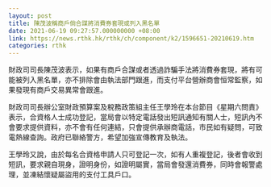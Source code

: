 ```yaml
---
layout: post
title: 陳茂波稱商戶倘合謀將消費券套現或列入黑名單
date: 2021-06-19 09:27:57.000000000 +08:00
link: https://news.rthk.hk/rthk/ch/component/k2/1596651-20210619.htm
categories: rthk
---
```


財政司司長陳茂波表示，如果有商戶合謀或者透過詐騙手法將消費券套現，將有可能被列入黑名單，亦不排除會由執法部門跟進，而支付平台營辦商會恒常監察，如果發現有商戶交易異常會跟進。

財政司司長辦公室財政預算案及稅務政策組主任王學玲在本台節目《星期六問責》表示，合資格人士成功登記，當局會以特定電話發出短訊通知有關人士，短訊內不會要求提供資料，亦不會有任何連結，只會提供承辦商電話，市民如有疑問，可致電熱線查詢。政府已聯絡警方，希望加強宣傳教育及執法。

王學玲又說，由於每名合資格申請人只可登記一次，如有人重複登記，後者會收到短訊，要求親自現身，證明身份，如證明屬實，當局會發還消費券，同時會報警處理，並凍結懷疑屬盜用的支付工具戶口。
